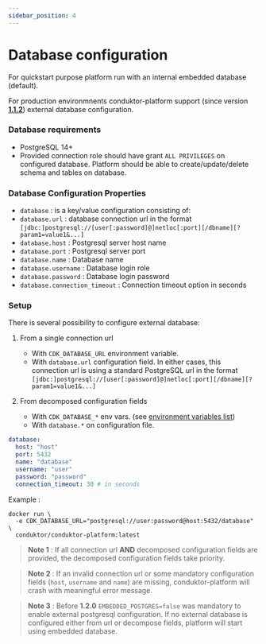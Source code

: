 ```yaml
---
sidebar_position: 4
---
```


# Database configuration
For quickstart purpose platform run with an internal embedded database (default).   

For production environmnents conduktor-platform support (since version [**1.1.2**](../README.md#112-20-10-2022)) external database configuration. 

### Database requirements
- PostgreSQL 14+
- Provided connection role should have grant `ALL PRIVILEGES` on configured database. Platform should be able to create/update/delete schema and tables on database.


### Database Configuration Properties

- `database` : is a key/value configuration consisting of:  
- `database.url` : database connection url in the format `[jdbc:]postgresql://[user[:password]@]netloc[:port][/dbname][?param1=value1&...]`    
- `database.host` : Postgresql server host name   
- `database.port` : Postgresql server port   
- `database.name` : Database name    
- `database.username` : Database login role   
- `database.password` : Database login password   
- `database.connection_timeout` : Connection timeout option in seconds   

### Setup

There is several possibility to configure external database: 

1. From a single connection url
   - With `CDK_DATABASE_URL` environment variable.  
   - With `database.url` configuration field.
In either cases, this connection url is using a standard PostgreSQL url in the format `[jdbc:]postgresql://[user[:password]@]netloc[:port][/dbname][?param1=value1&...]`

2. From decomposed configuration fields
   - With `CDK_DATABASE_*` env vars. (see [environment variables list](#configuration-using-environment-variables))
   - With `database.*` on configuration file. 
```yaml
database: 
  host: "host"
  port: 5432
  name: "database"
  username: "user"
  password: "password"
  connection_timeout: 30 # in seconds
```

Example : 
```shell
docker run \
  -e CDK_DATABASE_URL="postgresql://user:password@host:5432/database" \
  conduktor/conduktor-platform:latest
```
> **Note 1** : If all connection url **AND** decomposed configuration fields are provided, the decomposed configuration fields take priority.

> **Note 2** : If an invalid connection url or some mandatory configuration fields (`host`, `username` and `name`) are missing, conduktor-platform will crash with meaningful error message.

> **Note 3** : Before **1.2.0** `EMBEDDED_POSTGRES=false` was mandatory to enable external postgresql configuration. If no external database is configured either from url or decompose fields, platform will start using embedded database.
